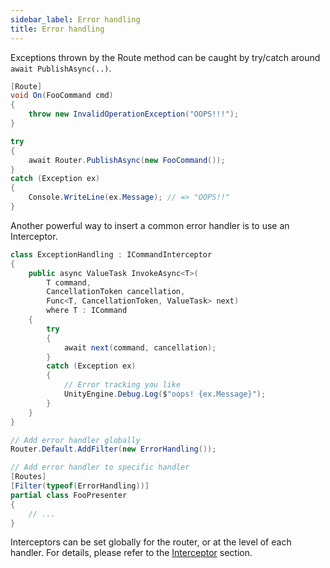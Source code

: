 ```yaml
---
sidebar_label: Error handling
title: Error handling 
---
```


Exceptions thrown by the Route method can be caught by try/catch around `await PublishAsync(..)`.

```cs
[Route]
void On(FooCommand cmd)
{
    throw new InvalidOperationException("OOPS!!!");
} 
```

```cs
try
{
    await Router.PublishAsync(new FooCommand());
}
catch (Exception ex)
{
    Console.WriteLine(ex.Message); // => "OOPS!!"
}
```

Another powerful way to insert a common error handler is to use an Interceptor.

```cs
class ExceptionHandling : ICommandInterceptor
{
    public async ValueTask InvokeAsync<T>(  
        T command,  
        CancellationToken cancellation,  
        Func<T, CancellationToken, ValueTask> next)  
        where T : ICommand  
    {  
        try
        {
            await next(command, cancellation);
        }
        catch (Exception ex)
        {
            // Error tracking you like			
            UnityEngine.Debug.Log($"oops! {ex.Message}");			
        }
    }		
}
```

```cs
// Add error handler globally
Router.Default.AddFilter(new ErrorHandling());

// Add error handler to specific handler
[Routes]
[Filter(typeof(ErrorHandling))]
partial class FooPresenter
{
    // ...
}
```

Interceptors can be set globally for the router, or at the level of each handler.
For details, please refer to the [Interceptor](../pipeline/interceptor) section.
